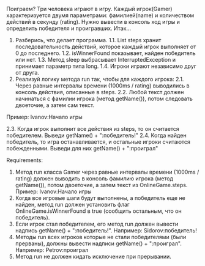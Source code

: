 Поиграем?
Три человека играют в игру. Каждый игрок(Gamer) характеризуется двумя параметрами: фамилией(name) и количеством действий в секунду (rating).
Нужно вывести в консоль ход игры и определить победителя и проигравших.
Итак...
1. Разберись, что делает программа.
1.1. List<String> steps хранит последовательность действий, которое каждый игрок выполняет от 0 до последнего.
1.2. isWinnerFound показывает, найден победитель или нет.
1.3. Метод sleep выбрасывает InterruptedException и принимает параметр типа long.
1.4. Игроки играют независимо друг от друга.
2. Реализуй логику метода run так, чтобы для каждого игрока:
2.1. Через равные интервалы времени (1000ms / rating) выводились в консоль действия, описанные в steps.
2.2. Любой текст должен начинаться с фамилии игрока (метод getName()), потом следовать двоеточие, а затем сам текст.

Пример:
Ivanov:Начало игры

2.3. Когда игрок выполнит все действия из steps, то он считается победителем. Выведи getName() + ":победитель!"
2.4. Когда найден победитель, то игра останавливается, и остальные игроки считаются побежденными. Выведи для них getName() + ":проиграл"


Requirements:
1. Метод run класса Gamer через равные интервалы времени (1000ms / rating) должен выводить в консоль фамилию игрока (метод getName()), потом двоеточие, а затем текст из OnlineGame.steps. Пример: Ivanov:Начало игры
2. Когда все игровые шаги будут выполнены, а победитель еще не найден, метод run должен установить флаг OnlineGame.isWinnerFound в true (сообщить остальным, что он победитель).
3. Если игрок стал победителем, его метод run должен вывести надпись getName() + ":победитель!". Например: Sidorov:победитель!
4. Методы run всех игроков которые не стали победителями (были прерваны), должны вывести надписи getName() + ":проиграл". Например: Petrov:проиграл
5. Метод run не должен кидать исключение при прерывании.
